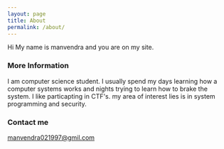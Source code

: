 ```yaml
---
layout: page
title: About
permalink: /about/
---
```


Hi My name is manvendra and you are on my site.

### More Information

I am computer science student. I usually spend my days learning how a computer systems works and nights trying to learn how to brake the system. I like particapting in CTF's. my area of interest lies is in system programming and security.

### Contact me

[manvendra021997@gmil.com](mailto:manvendra021997@gmail.com)
